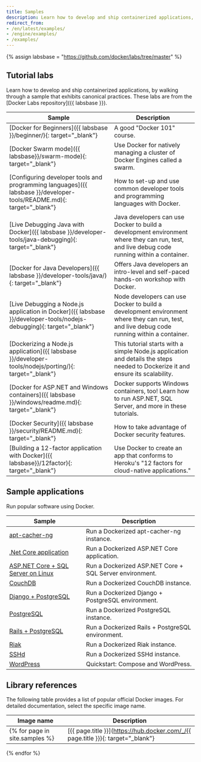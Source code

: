 ```yaml
---
title: Samples
description: Learn how to develop and ship containerized applications, by walking through samples that exhibits canonical practices.
redirect_from:
- /en/latest/examples/
- /engine/examples/
- /examples/
---
```


{% assign labsbase = "https://github.com/docker/labs/tree/master" %}

## Tutorial labs

Learn how to develop and ship containerized applications, by walking through a
sample that exhibits canonical practices. These labs are from the [Docker Labs
repository]({{ labsbase }}).

| Sample | Description |
| ------ | ----------- |
| [Docker for Beginners]({{ labsbase }}/beginner/){: target="_blank"} | A good "Docker 101" course. |
| [Docker Swarm mode]({{ labsbase}}/swarm-mode){: target="_blank"} | Use Docker for natively managing a cluster of Docker Engines called a swarm. |
| [Configuring developer tools and programming languages]({{ labsbase }}/developer-tools/README.md){: target="_blank"} | How to set-up and use common developer tools and programming languages with Docker. |
| [Live Debugging Java with Docker]({{ labsbase }}/developer-tools/java-debugging){: target="_blank"} | Java developers can use Docker to build a development environment where they can run, test, and live debug code running within a container. |
| [Docker for Java Developers]({{ labsbase }}/developer-tools/java/){: target="_blank"} | Offers Java developers an intro-level and self-paced hands-on workshop with Docker. |
| [Live Debugging a Node.js application in Docker]({{ labsbase }}/developer-tools/nodejs-debugging){: target="_blank"} | Node developers can use Docker to build a development environment where they can run, test, and live debug code running within a container. |
| [Dockerizing a Node.js application]({{ labsbase }}/developer-tools/nodejs/porting/){: target="_blank"} | This tutorial starts with a simple Node.js application and details the steps needed to Dockerize it and ensure its scalability. |
| [Docker for ASP.NET and Windows containers]({{ labsbase }}/windows/readme.md){: target="_blank"} | Docker supports Windows containers, too! Learn how to run ASP.NET, SQL Server, and more in these tutorials. |
| [Docker Security]({{ labsbase }}/security/README.md){: target="_blank"} | How to take advantage of Docker security features. |
| [Building a 12-factor application with Docker]({{ labsbase}}/12factor){: target="_blank"} | Use Docker to create an app that conforms to Heroku's "12 factors for cloud-native applications." |

## Sample applications

Run popular software using Docker.

| Sample                                                                    | Description                                               |
| ------------------------------------------------------------------------- | --------------------------------------------------------- |
| [apt-cacher-ng](apt-cacher-ng.md)                                         | Run a Dockerized apt-cacher-ng instance.                  |
| [.Net Core application](dotnetcore.md)                                    | Run a Dockerized ASP.NET Core application.                |
| [ASP.NET Core + SQL Server on Linux](../compose/aspnet-mssql-compose.md)  | Run a Dockerized ASP.NET Core + SQL Server environment.   |
| [CouchDB](couchdb_data_volumes.md)                                        | Run a Dockerized CouchDB instance.                        |
| [Django + PostgreSQL](../compose/django.md)                               | Run a Dockerized Django + PostgreSQL environment.         |
| [PostgreSQL](postgresql_service.md)                                       | Run a Dockerized PostgreSQL instance.                     |
| [Rails + PostgreSQL](../compose/rails.md)                                 | Run a Dockerized Rails + PostgreSQL environment.          |
| [Riak](running_riak_service.md)                                           | Run a Dockerized Riak instance.                           |
| [SSHd](running_ssh_service.md)                                            | Run a Dockerized SSHd instance.                           |
| [WordPress](../compose/wordpress.md)                                      | Quickstart: Compose and WordPress.                        |

## Library references

The following table provides a list of popular official Docker images. For detailed documentation, select the specific image name. 

| Image name | Description |
| ---------- | ----------- |
{% for page in site.samples %}| [{{ page.title }}](https://hub.docker.com/_/{{ page.title }}){: target="_blank"} | {{ page.description | strip }} |
{% endfor %}
